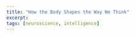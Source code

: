 ```yaml
---
title: "How the Body Shapes the Way We Think"
excerpt: 
tags: [neuroscience, intelligence]
---
```




